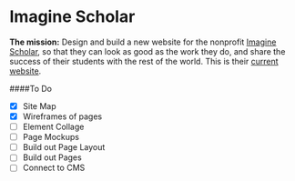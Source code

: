 Imagine Scholar
===============

**The mission:** Design and build a new website for the nonprofit [Imagine Scholar](https://www.facebook.com/ImagineScholarSouthAfrica), so that they can look as good as the work they do, and share the success of their students with the rest of the world. This is their [current website](http://imaginescholar.org/).


####To Do
- [x] Site Map
- [x] Wireframes of pages
- [ ] Element Collage
- [ ] Page Mockups
- [ ] Build out Page Layout
- [ ] Build out Pages
- [ ] Connect to CMS
